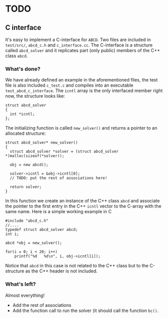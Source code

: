 TODO
=====

## C interface ##

It's easy to implement a C-interface for `ABCD`. Two files are included in `test/src/`, `abcd_c.h` and `c_interface.cc`. The C-interface is a structure called `abcd_solver` and it replicates part (only public) members of the C++ class `abcd`.

### What's done? ###

We have already defined an example in the aforementioned files, the test file is also included `c_test.c` and compiles into an executable `test_abcd_c_interface`. The `icntl` array is the only interfaced member right now, the structure looks like:

    struct abcd_solver
    {
      int *icntl;
    };
    
The initializing function is called `new_solver()` and returns a pointer to an allocated structure:

    struct abcd_solver* new_solver()
    {
      struct abcd_solver *solver = (struct abcd_solver *)malloc(sizeof(*solver));

      obj = new abcd();
      
      solver->icntl = &obj->icntl[0];
      // TODO: put the rest of associations here!

      return solver;
    }
    
In this function we create an instance of the C++ class `abcd` and
associate the pointer to the first entry in the C++ `icntl` vector to
the C-array with the same name. Here is a simple working example in C

    #include "abcd_c.h"
    //....
    typedef struct abcd_solver abcd;
    int i;

    abcd *obj = new_solver();

    for(i = 0; i < 20; i++)
        printf("%d   %d\n", i, obj->icntl[i]);
        
Notice that `abcd` in this case is not related to the C++ class but to the C-structure as the C++ header is not included.

### What's left? ###

Almost everything! 

- Add the rest of associations
- Add the function call to run the solver (it should call the function `bc()`.
